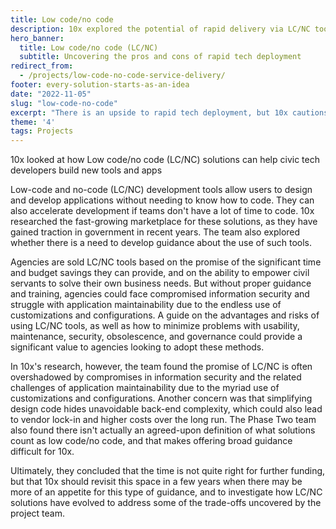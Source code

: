 ```yaml
---
title: Low code/no code 
description: 10x explored the potential of rapid delivery via LC/NC tools in civic tech
hero_banner:
  title: Low code/no code (LC/NC)
  subtitle: Uncovering the pros and cons of rapid tech deployment
redirect_from: 
  - /projects/low-code-no-code-service-delivery/
footer: every-solution-starts-as-an-idea
date: "2022-11-05"
slug: "low-code-no-code"
excerpt: "There is an upside to rapid tech deployment, but 10x cautions users to consider the compromises in security, maintainability, and more."
theme: '4'
tags: Projects
---
```


<p class="usa-intro">  
    10x looked at how Low code/no code (LC/NC) solutions can help civic tech developers build new tools and apps
</p>

Low-code and no-code (LC/NC) development tools allow users to design and develop applications without needing to know how to code. They can also accelerate development if teams don't have a lot of time to code. 10x researched the fast-growing marketplace for these solutions, as they have gained traction in government in recent years. The team also explored whether there is a need to develop guidance about the use of such tools. 

Agencies are sold LC/NC tools based on the promise of the significant time and budget savings they can provide, and on the ability to empower civil servants to solve their own business needs. But without proper guidance and training, agencies could face compromised information security and struggle with application maintainability due to the endless use of customizations and configurations. A guide on the advantages and risks of using LC/NC tools, as well as how to minimize problems with usability, maintenance, security, obsolescence, and governance could provide a significant value to agencies looking to adopt these methods. 

In 10x's research, however, the team found the promise of LC/NC is often overshadowed by compromises in information security and the related challenges of application maintainability due to the myriad use of customizations and configurations. Another concern was that simplifying design code hides unavoidable back-end complexity, which could also lead to vendor lock-in and higher costs over the long run. The Phase Two team also found there isn't actually an agreed-upon definition of what solutions count as low code/no code, and that makes offering broad guidance difficult for 10x. 

Ultimately, they concluded that the time is not quite right for further funding, but that 10x should revisit this space in a few years when there may be more of an appetite for this type of guidance, and to investigate how LC/NC solutions have evolved to address some of the trade-offs uncovered by the project team.  